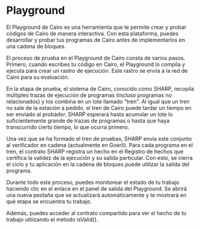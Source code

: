 # Playground
El Playground de Cairo es una herramienta que te permite crear y probar códigos de Cairo de manera interactiva. Con esta plataforma, puedes desarrollar y probar tus programas de Cairo antes de implementarlos en una cadena de bloques.

El proceso de prueba en el Playground de Cairo consta de varios pasos. Primero, cuando escribes tu código en Cairo, el Playground lo compila y ejecuta para crear un rastro de ejecución. Este rastro se envía a la red de Cairo para su evaluación.

En la etapa de prueba, el sistema de Cairo, conocido como SHARP, recopila múltiples trazas de ejecución de programas (incluso programas no relacionados) y los combina en un lote llamado "tren". Al igual que un tren no sale de la estación a pedido, el tren de Cairo puede tardar un tiempo en ser enviado al probador. SHARP esperará hasta acumular un lote lo suficientemente grande de trazas de programas o hasta que haya transcurrido cierto tiempo, lo que ocurra primero.

Una vez que se ha formado el tren de pruebas, SHARP envía este conjunto al verificador en cadena (actualmente en Goerli). Para cada programa en el tren, el contrato SHARP registra un hecho en el Registro de hechos que certifica la validez de la ejecución y su salida particular. Con esto, se cierra el ciclo y tu aplicación en la cadena de bloques puede utilizar la salida del programa.

Durante todo este proceso, puedes monitorear el estado de tu trabajo haciendo clic en el enlace en el panel de salida del Playground. Se abrirá una nueva pestaña que se actualizará automáticamente y te mostrará en qué etapa se encuentra tu trabajo.

Además, puedes acceder al contrato compartido para ver el hecho de tu trabajo utilizando el método isValid().